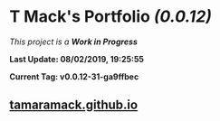 # T Mack's Portfolio *(0.0.12)*
*This project is a **Work in Progress***

**Last Update: 08/02/2019, 19:25:55**

**Current Tag: v0.0.12-31-ga9ffbec**

## [tamaramack.github.io](https://tamaramack.github.io/)
